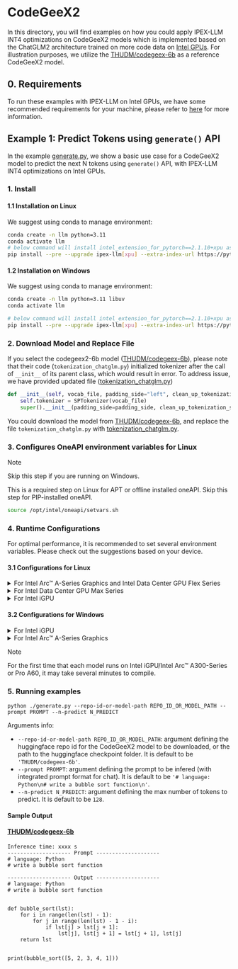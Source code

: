 # CodeGeeX2

In this directory, you will find examples on how you could apply IPEX-LLM INT4 optimizations on CodeGeeX2 models which is implemented based on the ChatGLM2 architecture trained on more code data on [Intel GPUs](../../../README.md). For illustration purposes, we utilize the [THUDM/codegeex-6b](https://huggingface.co/THUDM/codegeex2-6b) as a reference CodeGeeX2 model.

## 0. Requirements
To run these examples with IPEX-LLM on Intel GPUs, we have some recommended requirements for your machine, please refer to [here](../../../README.md#requirements) for more information.

## Example 1: Predict Tokens using `generate()` API
In the example [generate.py](./generate.py), we show a basic use case for a CodeGeeX2 model to predict the next N tokens using `generate()` API, with IPEX-LLM INT4 optimizations on Intel GPUs.

### 1. Install
#### 1.1 Installation on Linux
We suggest using conda to manage environment:
```bash
conda create -n llm python=3.11
conda activate llm
# below command will install intel_extension_for_pytorch==2.1.10+xpu as default
pip install --pre --upgrade ipex-llm[xpu] --extra-index-url https://pytorch-extension.intel.com/release-whl/stable/xpu/us/
```

#### 1.2 Installation on Windows
We suggest using conda to manage environment:
```bash
conda create -n llm python=3.11 libuv
conda activate llm

# below command will install intel_extension_for_pytorch==2.1.10+xpu as default
pip install --pre --upgrade ipex-llm[xpu] --extra-index-url https://pytorch-extension.intel.com/release-whl/stable/xpu/us/
```

### 2. Download Model and Replace File
If you select the codegeex2-6b model ([THUDM/codegeex-6b](https://huggingface.co/THUDM/codegeex2-6b)), please note that their code (`tokenization_chatglm.py`) initialized tokenizer after the call of `__init__` of its parent class, which would result in error. To address issue, we have provided updated file ([tokenization_chatglm.py](./tokenization_chatglm.py))

```python
def __init__(self, vocab_file, padding_side="left", clean_up_tokenization_spaces=False, **kwargs):
    self.tokenizer = SPTokenizer(vocab_file)
    super().__init__(padding_side=padding_side, clean_up_tokenization_spaces=clean_up_tokenization_spaces, **kwargs)
```

You could download the model from [THUDM/codegeex-6b](https://huggingface.co/THUDM/codegeex2-6b), and replace the file  `tokenization_chatglm.py` with [tokenization_chatglm.py](./tokenization_chatglm.py).

### 3. Configures OneAPI environment variables for Linux

> [!NOTE]
> Skip this step if you are running on Windows.

This is a required step on Linux for APT or offline installed oneAPI. Skip this step for PIP-installed oneAPI.

```bash
source /opt/intel/oneapi/setvars.sh
```

### 4. Runtime Configurations
For optimal performance, it is recommended to set several environment variables. Please check out the suggestions based on your device.
#### 3.1 Configurations for Linux
<details>

<summary>For Intel Arc™ A-Series Graphics and Intel Data Center GPU Flex Series</summary>

```bash
export USE_XETLA=OFF
export SYCL_PI_LEVEL_ZERO_USE_IMMEDIATE_COMMANDLISTS=1
export SYCL_CACHE_PERSISTENT=1
```

</details>

<details>

<summary>For Intel Data Center GPU Max Series</summary>

```bash
export LD_PRELOAD=${LD_PRELOAD}:${CONDA_PREFIX}/lib/libtcmalloc.so
export SYCL_PI_LEVEL_ZERO_USE_IMMEDIATE_COMMANDLISTS=1
export SYCL_CACHE_PERSISTENT=1
export ENABLE_SDP_FUSION=1
```
> Note: Please note that `libtcmalloc.so` can be installed by `conda install -c conda-forge -y gperftools=2.10`.
</details>

<details>

<summary>For Intel iGPU</summary>

```bash
export SYCL_CACHE_PERSISTENT=1
export BIGDL_LLM_XMX_DISABLED=1
```

</details>

#### 3.2 Configurations for Windows
<details>

<summary>For Intel iGPU</summary>

```cmd
set SYCL_CACHE_PERSISTENT=1
set BIGDL_LLM_XMX_DISABLED=1
```

</details>

<details>

<summary>For Intel Arc™ A-Series Graphics</summary>

```cmd
set SYCL_CACHE_PERSISTENT=1
```

</details>

> [!NOTE]
> For the first time that each model runs on Intel iGPU/Intel Arc™ A300-Series or Pro A60, it may take several minutes to compile.

### 5. Running examples
```
python ./generate.py --repo-id-or-model-path REPO_ID_OR_MODEL_PATH --prompt PROMPT --n-predict N_PREDICT
```

Arguments info:
- `--repo-id-or-model-path REPO_ID_OR_MODEL_PATH`: argument defining the huggingface repo id for the CodeGeeX2 model to be downloaded, or the path to the huggingface checkpoint folder. It is default to be `'THUDM/codegeex-6b'`.
- `--prompt PROMPT`: argument defining the prompt to be infered (with integrated prompt format for chat). It is default to be `'# language: Python\n# write a bubble sort function\n'`.
- `--n-predict N_PREDICT`: argument defining the max number of tokens to predict. It is default to be `128`.

#### Sample Output
#### [THUDM/codegeex-6b](https://huggingface.co/THUDM/codegeex-6b)
```log
Inference time: xxxx s
-------------------- Prompt --------------------
# language: Python
# write a bubble sort function

-------------------- Output --------------------
# language: Python
# write a bubble sort function


def bubble_sort(lst):
    for i in range(len(lst) - 1):
        for j in range(len(lst) - 1 - i):
            if lst[j] > lst[j + 1]:
                lst[j], lst[j + 1] = lst[j + 1], lst[j]
    return lst


print(bubble_sort([5, 2, 3, 4, 1]))
```
